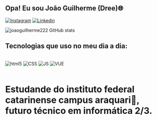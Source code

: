## Opa! Eu sou João Guilherme (Dree)🌐


[![Instagram](https://img.shields.io/badge/Instagram-E4405F?style=for-the-badge&logo=instagram&logoColor=white)](https://www.instagram.com/xaodree_/)
[![Linkedin](https://img.shields.io/badge/LinkedIn-0077B5?style=for-the-badge&logo=linkedin&logoColor=white)](https://www.linkedin.com/in/joaomartinslino/)


![joaoguilherme222 GitHub stats](https://github-readme-stats.vercel.app/api?username=joaoguilherme222&show_icons=true&theme=radical)

## Tecnologias que uso no meu dia a dia:

<div style="display: inline_block"><br/>
  <img aling="center" alt="html5" src="https://img.shields.io/badge/HTML5-E34F26?style=for-the-badge&logo=html5&logoColor=white" />
   <img aling="center" alt="CSS" src="https://img.shields.io/badge/CSS-239120?&style=for-the-badge&logo=css3&logoColor=white" />
    <img aling="center" alt="JS" src="https://img.shields.io/badge/JavaScript-323330?style=for-the-badge&logo=javascript&logoColor=F7DF1E" />
     <img aling="center" alt="VUE" src="https://img.shields.io/badge/Vue.js-35495E?style=for-the-badge&logo=vue.js&logoColor=4FC08D" />
</div><br/>

# Estudande do instituto federal catarinense campus araquari💚, futuro técnico em informática 2/3.


